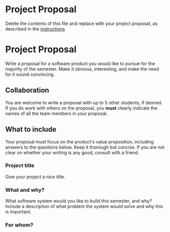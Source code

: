 # Project Proposal
Delete the contents of this file and replace with your project proposal, as described in the [instructions](./instructions.md)
# Project Proposal
Write a proposal for a software product you would like to pursue for the majority of the semester.   Make it obvious, interesting, and make the need for it sound convincing.

## Collaboration
You are welcome to write a proposal with up to 5 other students, if desired.  If you do work with others on the proposal, you **must** clearly indicate the names of all the team members in your proposal.

## What to include
Your proposal must focus on the product's value proposition, including answers to the questions below.  Keep it thorough but concise.  If you are not clear on whether your writing is any good, consult with a friend.

### Project title
Give your project a nice title.

### What and why?
What software system would you like to build this semester, and why?  Include a description of what problem the system would solve and why this is important.

### For whom?
